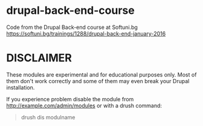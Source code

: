# drupal-back-end-course
Code from the Drupal Back-end course at Softuni.bg https://softuni.bg/trainings/1288/drupal-back-end-january-2016

# DISCLAIMER
These modules are experimental and for educational purposes only. Most of them don't work correctly and some of them may even break your Drupal installation. 

If you experience problem disable the module from http://example.com/admin/modules or with a drush command:
> drush dis modulname


